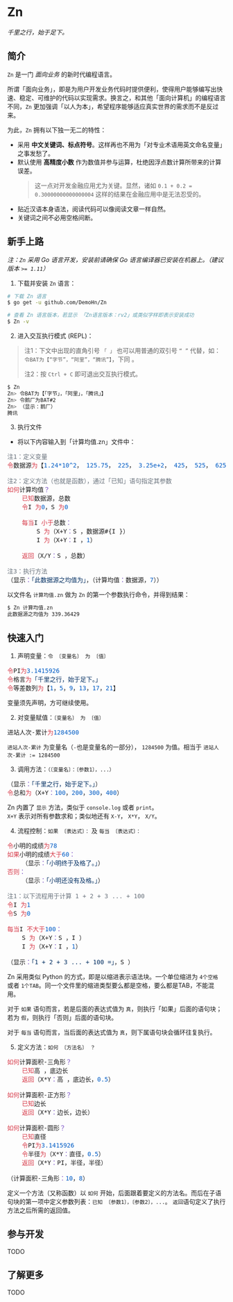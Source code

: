 # Zn
_千里之行，始于足下。_


## 简介

`Zn` 是一门 _面向业务_ 的新时代编程语言。

所谓「面向业务」，即是为用户开发业务代码时提供便利，使得用户能够编写出快速、稳定、可维护的代码以实现需求。换言之，和其他「面向计算机」的编程语言不同，`Zn` 更加强调「以人为本」，希望程序能够适应真实世界的需求而不是反过来。

为此，`Zn` 拥有以下独一无二的特性：

- 采用 **中文关键词、标点符号**。这样再也不用为「对专业术语用英文命名变量」之事发愁了。
- 默认使用 **高精度小数** 作为数值并参与运算，杜绝因浮点数计算所带来的计算误差。
  > 这一点对开发金融应用尤为关键。显然，诸如 `0.1 + 0.2 = 0.30000000000000004` 这样的结果在金融应用中是无法忍受的。
- 贴近汉语本身语法，阅读代码可以像阅读文章一样自然。
- 关键词之间不必用空格间断。

## 新手上路

_注：`Zn` 采用 Go 语言开发，安装前请确保 Go 语言编译器已安装在机器上。（建议版本 `>= 1.11`）_

1. 下载并安装 `Zn` 语言：
```sh
# 下载 Zn 语言
$ go get -u github.com/DemoHn/Zn

# 查看 Zn 语言版本，若显示 「Zn语言版本：rv2」或类似字样即表示安装成功
$ Zn -v
```

2. 进入交互执行模式 (REPL)：
  > 注1：下文中出现的直角引号 `「 」` 也可以用普通的双引号 `“ ”` 代替，如：  
  > `令BAT为【“字节”，“阿里”，“腾讯”】`，下同 。
  >
  > 注2：按 `Ctrl + C` 即可退出交互执行模式。
```sh
$ Zn
Zn> 令BAT为【「字节」，「阿里」，「腾讯」】
Zn> 令鹅厂为BAT#2
Zn> （显示：鹅厂）
腾讯
```

3. 执行文件

- 将以下内容输入到「计算均值.zn」文件中：
<pre class='zn-ref-ySWxJfAs' style='display: none'>zn: 注1：定义变量
令数据源为【1.24*10^2， 125.75， 225， 3.25e+2， 425， 525， 625.8】

注2：定义方法（也就是函数），通过「已知」语句指定其参数
如何计算均值？
    已知数据源，总数
    令I为0，S为0

    每当I小于总数：
        S为（X+Y：S，数据源#{I}）
        I为（X+Y：I，1）

    返回（X/Y：S，总数）

注3：执行方法
（显示：「此数据源之均值为」，（计算均值：数据源，7））</pre>
<pre class='zn-source-ySWxJfAs' style='font-family: Sarasa Mono SC, Microsoft YaHei, monospace'><span></span><span style='color: #6a737d'>注1：定义变量</span>
<span></span><span style='color: #d73a49'>令</span>数据源<span style='color: #d73a49'>为</span>【<span style='color: #005cc5'>1.24*10^2</span>，<span>&nbsp;</span><span style='color: #005cc5'>125.75</span>，<span>&nbsp;</span><span style='color: #005cc5'>225</span>，<span>&nbsp;</span><span style='color: #005cc5'>3.25e+2</span>，<span>&nbsp;</span><span style='color: #005cc5'>425</span>，<span>&nbsp;</span><span style='color: #005cc5'>525</span>，<span>&nbsp;</span><span style='color: #005cc5'>625.8</span>】

<span></span><span style='color: #6a737d'>注2：定义方法（也就是函数），通过「已知」语句指定其参数</span>
<span></span><span style='color: #d73a49'>如何</span>计算均值<span style='color: #6f42c1'>？</span>
<span>&nbsp;&nbsp;&nbsp;&nbsp;</span><span style='color: #d73a49'>已知</span>数据源，总数
<span>&nbsp;&nbsp;&nbsp;&nbsp;</span><span style='color: #d73a49'>令</span>I<span>&nbsp;</span><span style='color: #d73a49'>为</span><span style='color: #005cc5'>0</span>，S<span>&nbsp;</span><span style='color: #d73a49'>为</span><span style='color: #005cc5'>0</span>

<span>&nbsp;&nbsp;&nbsp;&nbsp;</span><span style='color: #d73a49'>每当</span>I<span>&nbsp;</span><span style='color: #d73a49'>小于</span>总数<span style='color: #6f42c1'>：</span>
<span>&nbsp;&nbsp;&nbsp;&nbsp;&nbsp;&nbsp;&nbsp;&nbsp;</span>S<span>&nbsp;</span><span style='color: #d73a49'>为</span>（X+Y<span style='color: #6f42c1'>：</span>S<span>&nbsp;</span>，数据源#{I<span>&nbsp;</span>}）
<span>&nbsp;&nbsp;&nbsp;&nbsp;&nbsp;&nbsp;&nbsp;&nbsp;</span>I<span>&nbsp;</span><span style='color: #d73a49'>为</span>（X+Y<span style='color: #6f42c1'>：</span>I<span>&nbsp;</span>，<span style='color: #005cc5'>1</span>）

<span>&nbsp;&nbsp;&nbsp;&nbsp;</span><span style='color: #d73a49'>返回</span>（X/Y<span style='color: #6f42c1'>：</span>S<span>&nbsp;</span>，总数）

<span></span><span style='color: #6a737d'>注3：执行方法</span>
<span></span>（显示<span style='color: #6f42c1'>：</span><span style='color: #032f62'>「此数据源之均值为」</span>，（计算均值<span style='color: #6f42c1'>：</span>数据源，<span style='color: #005cc5'>7</span>））</pre>

以文件名 `计算均值.zn` 做为 `Zn` 的第一个参数执行命令，并得到结果：

```sh
$ Zn 计算均值.zn
此数据源之均值为 339.36429
```

## 快速入门

1. 声明变量：`令 〔变量名〕 为 〔值〕`
<pre class='zn-ref-eow488VI' style='display: none'>zn: 令PI为3.1415926
令格言为「千里之行，始于足下。」
令等差数列为【1，5，9，13，17，21】</pre>
<pre class='zn-source-eow488VI' style='font-family: Sarasa Mono SC, Microsoft YaHei, monospace'><span style='color: #d73a49'>令</span>PI<span style='color: #d73a49'>为</span><span style='color: #005cc5'>3.1415926</span>
<span style='color: #d73a49'>令</span>格言<span style='color: #d73a49'>为</span><span style='color: #032f62'>「千里之行，始于足下。」</span>
<span style='color: #d73a49'>令</span>等差数列<span style='color: #d73a49'>为</span>【<span style='color: #005cc5'>1</span>，<span style='color: #005cc5'>5</span>，<span style='color: #005cc5'>9</span>，<span style='color: #005cc5'>13</span>，<span style='color: #005cc5'>17</span>，<span style='color: #005cc5'>21</span>】</pre>
变量须先声明，方可继续使用。

2. 对变量赋值：`〔变量名〕 为 〔值〕`
<pre class='zn-ref-wNh4S2vq' style='display: none'>zn: 进站人次-累计为1284500</pre>
<pre class='zn-source-wNh4S2vq' style='font-family: Sarasa Mono SC, Microsoft YaHei, monospace'>进站人次-累计<span style='color: #d73a49'>为</span><span style='color: #005cc5'>1284500</span></pre>

`进站人次-累计` 为变量名（`-`也是变量名的一部分）， `1284500` 为值。相当于 `进站人次-累计 := 1284500`

3. 调用方法：`（〔变量名〕：〔参数1〕，...）`
<pre class='zn-ref-mVFmm5dI' style='display: none'>zn: （显示：「千里之行，始于足下。」）
令总和为（X+Y：100，200，300，400）</pre>
<pre class='zn-source-mVFmm5dI' style='font-family: Sarasa Mono SC, Microsoft YaHei, monospace'>（显示<span style='color: #6f42c1'>：</span><span style='color: #032f62'>「千里之行，始于足下。」</span>）
<span style='color: #d73a49'>令</span>总和<span style='color: #d73a49'>为</span>（X+Y<span style='color: #6f42c1'>：</span><span style='color: #005cc5'>100</span>，<span style='color: #005cc5'>200</span>，<span style='color: #005cc5'>300</span>，<span style='color: #005cc5'>400</span>）</pre>

Zn 内置了 `显示` 方法，类似于 `console.log` 或者 `print`。  
`X+Y` 表示对所有参数求和；类似地还有 `X-Y`， `X*Y`， `X/Y`。

4. 流程控制：`如果 〔表达式〕：` 及 `每当 〔表达式〕：`
<pre class='zn-ref-yAncjwXs' style='display: none'>zn: 令小明的成绩为78
如果小明的成绩大于60：
    （显示：「小明终于及格了。」）
否则：
    （显示：「小明还没有及格。」）

注1：以下流程用于计算 1 + 2 + 3 ... + 100
令I为1
令S为0

每当I不大于100：
    S为（X+Y：S，I）
    I为（X+Y：I，1）

（显示：「1 + 2 + 3 ... + 100 =」，S）</pre>
<pre class='zn-source-yAncjwXs' style='font-family: Sarasa Mono SC, Microsoft YaHei, monospace'><span></span><span style='color: #d73a49'>令</span>小明的成绩<span style='color: #d73a49'>为</span><span style='color: #005cc5'>78</span>
<span></span><span style='color: #d73a49'>如果</span>小明的成绩<span style='color: #d73a49'>大于</span><span style='color: #005cc5'>60</span><span style='color: #6f42c1'>：</span>
<span>&nbsp;&nbsp;&nbsp;&nbsp;</span>（显示<span style='color: #6f42c1'>：</span><span style='color: #032f62'>「小明终于及格了。」</span>）
<span></span><span style='color: #d73a49'>否则</span><span style='color: #6f42c1'>：</span>
<span>&nbsp;&nbsp;&nbsp;&nbsp;</span>（显示<span style='color: #6f42c1'>：</span><span style='color: #032f62'>「小明还没有及格。」</span>）

<span></span><span style='color: #6a737d'>注1：以下流程用于计算 1 + 2 + 3 ... + 100</span>
<span></span><span style='color: #d73a49'>令</span>I<span>&nbsp;</span><span style='color: #d73a49'>为</span><span style='color: #005cc5'>1</span>
<span></span><span style='color: #d73a49'>令</span>S<span>&nbsp;</span><span style='color: #d73a49'>为</span><span style='color: #005cc5'>0</span>

<span></span><span style='color: #d73a49'>每当</span>I<span>&nbsp;</span><span style='color: #d73a49'>不大于</span><span style='color: #005cc5'>100</span><span style='color: #6f42c1'>：</span>
<span>&nbsp;&nbsp;&nbsp;&nbsp;</span>S<span>&nbsp;</span><span style='color: #d73a49'>为</span>（X+Y<span style='color: #6f42c1'>：</span>S<span>&nbsp;</span>，I<span>&nbsp;</span>）
<span>&nbsp;&nbsp;&nbsp;&nbsp;</span>I<span>&nbsp;</span><span style='color: #d73a49'>为</span>（X+Y<span style='color: #6f42c1'>：</span>I<span>&nbsp;</span>，<span style='color: #005cc5'>1</span>）

<span></span>（显示<span style='color: #6f42c1'>：</span><span style='color: #032f62'>「1 + 2 + 3 ... + 100 =」</span>，S<span>&nbsp;</span>）</pre>

Zn 采用类似 Python 的方式，即是以缩进表示语法块。一个单位缩进为 `4个空格` 或者 `1个TAB`。同一个文件里的缩进类型要么都是空格，要么都是TAB，不能混用。

对于 `如果` 语句而言，若是后面的表达式值为 `真`，则执行「如果」后面的语句块；若为 `假`，则执行「否则」后面的语句块。

对于 `每当` 语句而言，当后面的表达式值为 `真`，则下属语句块会循环往复执行。

5. 定义方法：`如何 〔方法名〕 ？`

<pre class='zn-ref-JItoHFUf' style='display: none'>zn: 如何计算面积-三角形？
    已知高，底边长
    返回（X*Y：高，底边长，0.5）

如何计算面积-正方形？
    已知边长
    返回（X*Y：边长，边长）

如何计算面积-圆形？
    已知直径
    令PI为3.1415926
    令半径为（X*Y：直径，0.5）
    返回（X*Y：PI，半径，半径）

（计算面积-三角形：10，8）</pre>
<pre class='zn-source-JItoHFUf' style='font-family: Sarasa Mono SC, Microsoft YaHei, monospace'><span></span><span style='color: #d73a49'>如何</span>计算面积-三角形<span style='color: #6f42c1'>？</span>
<span>&nbsp;&nbsp;&nbsp;&nbsp;</span><span style='color: #d73a49'>已知</span>高<span>&nbsp;</span>，底边长
<span>&nbsp;&nbsp;&nbsp;&nbsp;</span><span style='color: #d73a49'>返回</span>（X*Y<span style='color: #6f42c1'>：</span>高<span>&nbsp;</span>，底边长，<span style='color: #005cc5'>0.5</span>）

<span></span><span style='color: #d73a49'>如何</span>计算面积-正方形<span style='color: #6f42c1'>？</span>
<span>&nbsp;&nbsp;&nbsp;&nbsp;</span><span style='color: #d73a49'>已知</span>边长
<span>&nbsp;&nbsp;&nbsp;&nbsp;</span><span style='color: #d73a49'>返回</span>（X*Y<span style='color: #6f42c1'>：</span>边长，边长）

<span></span><span style='color: #d73a49'>如何</span>计算面积-圆形<span style='color: #6f42c1'>？</span>
<span>&nbsp;&nbsp;&nbsp;&nbsp;</span><span style='color: #d73a49'>已知</span>直径
<span>&nbsp;&nbsp;&nbsp;&nbsp;</span><span style='color: #d73a49'>令</span>PI<span style='color: #d73a49'>为</span><span style='color: #005cc5'>3.1415926</span>
<span>&nbsp;&nbsp;&nbsp;&nbsp;</span><span style='color: #d73a49'>令</span>半径<span style='color: #d73a49'>为</span>（X*Y<span style='color: #6f42c1'>：</span>直径，<span style='color: #005cc5'>0.5</span>）
<span>&nbsp;&nbsp;&nbsp;&nbsp;</span><span style='color: #d73a49'>返回</span>（X*Y<span style='color: #6f42c1'>：</span>PI，半径，半径）

<span></span>（计算面积-三角形<span style='color: #6f42c1'>：</span><span style='color: #005cc5'>10</span>，<span style='color: #005cc5'>8</span>）</pre>

定义一个方法（又称函数）以 `如何` 开始，后面跟着要定义的方法名。而后在子语句块的第一项中定义参数列表：`已知 〔参数1〕，〔参数2〕，...`。 `返回`语句定义了执行方法之后所需的返回值。


## 参与开发

TODO

## 了解更多

TODO